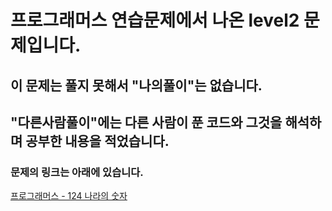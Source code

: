 # 프로그래머스 연습문제에서 나온 level2 문제입니다.
## 이 문제는 풀지 못해서 "나의풀이"는 없습니다.
## "다른사람풀이"에는 다른 사람이 푼 코드와 그것을 해석하며 공부한 내용을 적었습니다.
### 문제의 링크는 아래에 있습니다.
<a href="https://programmers.co.kr/learn/courses/30/lessons/12899" target="_blank">프로그래머스 - 124 나라의 숫자</a>
